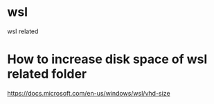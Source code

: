 # wsl
wsl related 

# How to increase disk space of wsl related folder 
https://docs.microsoft.com/en-us/windows/wsl/vhd-size
